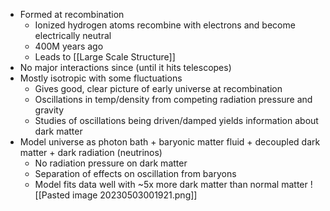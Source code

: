 
 - Formed at recombination
	 - Ionized hydrogen atoms recombine with electrons and become electrically neutral
	 - 400M years ago
	 - Leads to [[Large Scale Structure]]
 - No major interactions since (until it hits telescopes)
 - Mostly isotropic with some fluctuations
	 - Gives good, clear picture of early universe at recombination
	 - Oscillations in temp/density from competing radiation pressure and gravity
	 - Studies of oscillations being driven/damped yields information about dark matter
 - Model universe as photon bath + baryonic matter fluid + decoupled dark matter + dark radiation (neutrinos)
	  - No radiation pressure on dark matter
	  - Separation of effects on oscillation from baryons
	  - Model fits data well with ~5x more dark matter than normal matter
![[Pasted image 20230503001921.png]]
